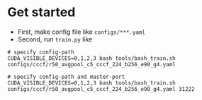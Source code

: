 # Get started

* First, make config file like `configs/***.yaml`
* Second, run `train.py` like

```shell
# specify config-path
CUDA_VISIBLE_DEVICES=0,1,2,3 bash tools/bash_train.sh configs/cccf/r50_avgpool_c5_cccf_224_b256_e90_g4.yaml

# specify config-path and master-port
CUDA_VISIBLE_DEVICES=0,1,2,3 bash tools/bash_train.sh configs/cccf/r50_avgpool_c5_cccf_224_b256_e90_g4.yaml 31222
```
